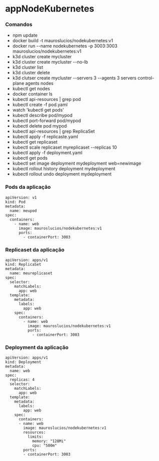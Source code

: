 # appNodeKubernetes

### Comandos
- npm update
- docker build -t mauroslucios/nodekubernetes:v1
- docker run --name nodekubernetes -p 3003:3003 mauroslucios/nodekubernetes:v1
- k3d cluster create mycluster
- k3d cluster create mycluster --no-lb
- k3d cluster list
- k3d cluster delete
- k3d clutser create mycluster --servers 3 --agents 3 servers control-plane agents nodes
- kubectl get nodes
- docker container ls
- kubectl api-resources | grep pod
- kubectl create -f pod.yaml
- watch 'kubectl get pods'
- kubectl describe pod/mypod
- kubectl port-forward pod/mypod
- kubectl delete pod mypod
- kubectl api-resources | grep ReplicaSet
- kubectl apply -f replicaste.yaml
- kubectl get replicaset
- kubectl scale replicaset myreplicaset --replicas 10
- kubectl apply -f deployment.yaml
- kubectl get pods
- kubectl set image deployment mydeployment web=newimage
- kubectl rollout history deployment mydeployment
- kubectl rollout undo deployment mydeployment

### Pods da aplicação
```
apiVersion: v1
kind: Pod
metadata:
  name: meupod
spec:
  containers:
    - name: web
      image: mauroslucios/nodekubernetes:v1
      ports:
        - containerPort: 3003
```

### Replicaset da aplicação
```
apiVersion: apps/v1
kind: ReplicaSet
metadata:
  name: meureplicaset
spec:
  selector:
    matchLabels:
      app: web
  template:
    metadata:
      labels: 
        app: web
    spec:
      containers:
        - name: web
          image: mauroslucios/nodekubernetes:v1
          ports:
            - containerPort: 3003
``` 

### Deployment da aplicação
```
apiVersion: apps/v1
kind: Deployment
metadata:
  name: web
spec:
  replicas: 4
  selector:
    matchLabels:
      app: web
  template:
    metadata:
      labels:
        app: web
    spec:
      containers:
      - name: web
        image: mauroslucios/nodekubernetes:v1
        resources:
          limits:
            memory: "128Mi"
            cpu: "500m"
        ports:
        - containerPort: 3003
```